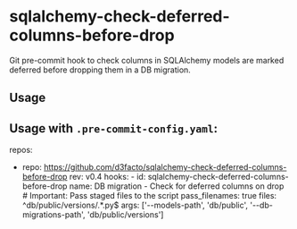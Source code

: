 # sqlalchemy-check-deferred-columns-before-drop

Git pre-commit hook to check columns in SQLAlchemy models are marked deferred before dropping them in a DB migration.

## Usage

Usage with `.pre-commit-config.yaml`:
------------------------------------
repos:
- repo: https://github.com/d3facto/sqlalchemy-check-deferred-columns-before-drop
      rev: v0.4
      hooks:
      -   id: sqlalchemy-check-deferred-columns-before-drop
          name: DB migration - Check for deferred columns on drop
          # Important: Pass staged files to the script
          pass_filenames: true
          files: ^db/public/versions/.*\.py$
          args: ['--models-path', 'db/public', '--db-migrations-path', 'db/public/versions']